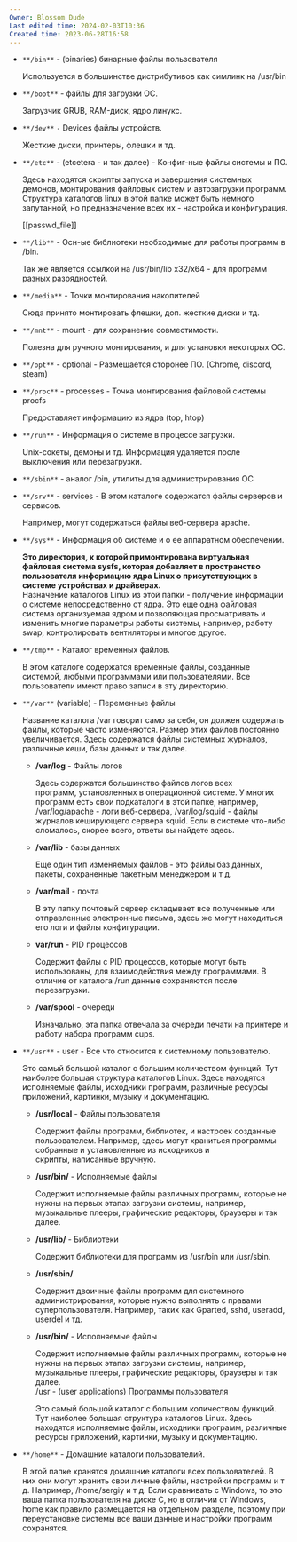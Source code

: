 ```yaml
---
Owner: Blossom Dude
Last edited time: 2024-02-03T10:36
Created time: 2023-06-28T16:58
---
```


- `**/bin**` - (binaries) бинарные файлы пользователя
    
    Используется в большинстве дистрибутивов как симлинк на /usr/bin
    
- `**/boot**` - файлы для загрузки ОС.
    
    Загрузчик GRUB, RAM-диск, ядро линукс.
    
- `**/dev**` `-` Devices файлы устройств.
    
    Жесткие диски, принтеры, флешки и тд.
    
- `**/etc**` - (etcetera - и так далее) - Конфиг-ные файлы системы и ПО.
    
    Здесь находятся скрипты запуска и завершения системных демонов, монтирования файловых систем и автозагрузки программ. Структура каталогов linux в этой папке может быть немного запутанной, но предназначение всех их - настройка и конфигурация.
    
    [[passwd_file]]
    
- `**/lib**` - Осн-ые библиотеки необходимые для работы программ в /bin.
    
    Так же является ссылкой на /usr/bin/lib x32/x64 - для программ разных разрядностей.
    
- `**/media**` - Точки монтирования накопителей
    
    Сюда принято монтировать флешки, доп. жесткие диски и тд.
    
- `**/mnt**` - mount - для сохранение совместимости.
    
    Полезна для ручного монтирования, и для установки некоторых ОС.
    
- `**/opt**` - optional - Размещается сторонее ПО. (Сhrome, discord, steam)
- `**/proc**` - processes - Точка монтирования файловой системы procfs
    
    Предоставляет информацию из ядра (top, htop)
    
- `**/run**` - Информация о системе в процессе загрузки.
    
    Unix-сокеты, демоны и тд. Информация удаляется после выключения или перезагрузки.
    
- `**/sbin**` - аналог /bin, утилиты для администрирования ОС
- `**/srv**` - services - В этом каталоге содержатся файлы серверов и сервисов.
    
    Например, могут содержаться файлы веб-сервера apache.
    
- `**/sys**` - Информация об системе и о ее аппаратном обеспечении.
    
    **Это директория, к которой примонтирована виртуальная файловая система sysfs, которая добавляет в пространство пользователя информацию ядра Linux о присутствующих в системе устройствах и драйверах.**  
    Назначение каталогов Linux из этой папки - получение информации о системе непосредственно от ядра. Это еще одна файловая система организуемая ядром и позволяющая просматривать и изменить многие параметры работы системы, например, работу swap, контролировать вентиляторы и многое другое.  
    
- `**/tmp**` - Каталог временных файлов.
    
    В этом каталоге содержатся временные файлы, созданные системой, любыми программами или пользователями. Все пользователи имеют право записи в эту директорию.
    
- `**/var**` (variable) - Переменные файлы
    
    Название каталога /var говорит само за себя, он должен содержать файлы, которые часто изменяются. Размер этих файлов постоянно увеличивается. Здесь содержатся файлы системных журналов, различные кеши, базы данных и так далее.
    
    - **/var/log** - Файлы логов
        
        Здесь содержатся большинство файлов логов всех программ, установленных в операционной системе. У многих программ есть свои подкаталоги в этой папке, например, /var/log/apache - логи веб-сервера, /var/log/squid - файлы журналов кеширующего сервера squid. Если в системе что-либо сломалось, скорее всего, ответы вы найдете здесь.  
          
        
    - **/var/lib** - базы данных
        
        Еще один тип изменяемых файлов - это файлы баз данных, пакеты, сохраненные пакетным менеджером и т д.
        
    - **/var/mail** - почта
        
        В эту папку почтовый сервер складывает все полученные или отправленные электронные письма, здесь же могут находиться его логи и файлы конфигурации.
        
    - **var/run** - PID процессов
        
        Содержит файлы с PID процессов, которые могут быть использованы, для взаимодействия между программами. В отличие от каталога /run данные сохраняются после перезагрузки.
        
    - **/var/spool** - очереди
        
        Изначально, эта папка отвечала за очереди печати на принтере и работу набора программ cups.
        
- `**/usr**` - user - Все что относится к системному пользователю.
    
    Это самый большой каталог с большим количеством функций. Тут наиболее большая структура каталогов Linux. Здесь находятся исполняемые файлы, исходники программ, различные ресурсы приложений, картинки, музыку и документацию.
    
    - **/usr/local** - Файлы пользователя
        
        Содержит файлы программ, библиотек, и настроек созданные пользователем. Например, здесь могут храниться программы собранные и установленные из исходников и скрипты, написанные вручную.
        
    - **/usr/bin/** - Исполняемые файлы
        
        Содержит исполняемые файлы различных программ, которые не нужны на первых этапах загрузки системы, например, музыкальные плееры, графические редакторы, браузеры и так далее.
        
    - **/usr/lib/** - Библиотеки
        
        Содержит библиотеки для программ из /usr/bin или /usr/sbin.
        
    - **/usr/sbin/**
        
        Содержит двоичные файлы программ для системного администрирования, которые нужно выполнять с правами суперпользователя. Например, таких как Gparted, sshd, useradd, userdel и тд.
        
    - **/usr/bin/** - Исполняемые файлы
        
        Содержит исполняемые файлы различных программ, которые не нужны на первых этапах загрузки системы, например, музыкальные плееры, графические редакторы, браузеры и так далее.  
        /usr - (user applications) Программы пользователя  
        
        Это самый большой каталог с большим количеством функций. Тут наиболее большая структура каталогов Linux. Здесь находятся исполняемые файлы, исходники программ, различные ресурсы приложений, картинки, музыку и документацию.
        
- `**/home**` - Домашние каталоги пользователий.
    
    В этой папке хранятся домашние каталоги всех пользователей. В них они могут хранить свои личные файлы, настройки программ и т д. Например, /home/sergiy и т д. Если сравнивать с Windows, то это ваша папка пользователя на диске C, но в отличии от WIndows, home как правило размещается на отдельном разделе, поэтому при переустановке системы все ваши данные и настройки программ сохранятся.